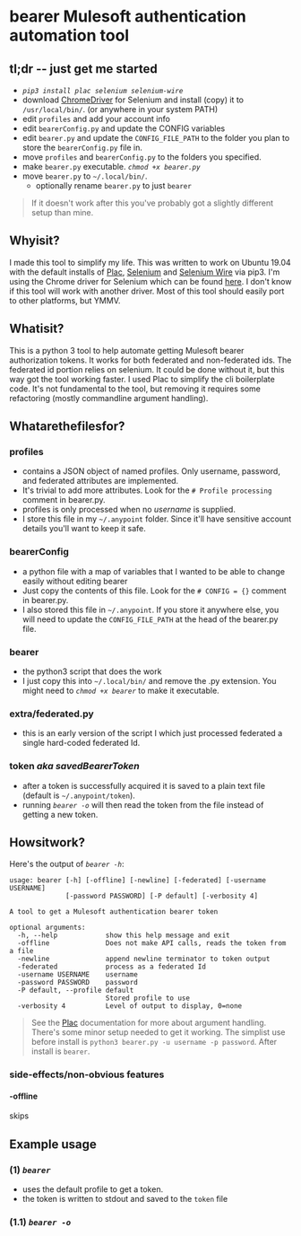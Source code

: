 # bearer Mulesoft authentication automation tool
## tl;dr -- just get me started
* *`pip3 install plac selenium selenium-wire`*
* download [ChromeDriver](https://sites.google.com/a/chromium.org/chromedriver/downloads) for Selenium and install (copy) it to `/usr/local/bin/`. (or anywhere in your system PATH)
* edit `profiles` and add your account info
* edit `bearerConfig.py` and update the CONFIG variables
* edit `bearer.py` and update the `CONFIG_FILE_PATH` to the folder you plan to store the `bearerConfig.py` file in.
* move `profiles` and `bearerConfig.py` to the folders you specified.
* make `bearer.py` executable. *`chmod +x bearer.py`*
* move `bearer.py` to `~/.local/bin/`.
  * optionally rename `bearer.py` to just `bearer`

> If it doesn't work after this you've probably got a slightly different setup than mine.

## Whyisit?
I made this tool to simplify my life. This was written to work on Ubuntu 19.04 with the default installs of [Plac](http://micheles.github.io/plac/), [Selenium](https://pypi.org/project/selenium/) and [Selenium Wire](https://pypi.org/project/selenium-wire/) via pip3. I'm using the Chrome driver for Selenium which can be found [here](https://sites.google.com/a/chromium.org/chromedriver/downloads). I don't know if this tool will work with another driver. Most of this tool should easily port to other platforms, but YMMV. 

## Whatisit?
This is a python 3 tool to help automate getting Mulesoft bearer authorization tokens. It works for both federated and non-federated ids. The federated id portion relies on selenium. It could be done without it, but this way got the tool working faster. I used Plac to simplify the cli boilerplate code. It's not fundamental to the tool, but removing it requires some refactoring (mostly commandline argument handling).

## Whatarethefilesfor?
### **profiles**
* contains a JSON object of named profiles. Only username, password, and federated attributes are implemented. 
* It's trivial to add more attributes. Look for the `# Profile processing` comment in bearer.py.
* profiles is only processed when no *username* is supplied.
* I store this file in my `~/.anypoint` folder. Since it'll have sensitive account details you'll want to keep it safe.

### **bearerConfig**
* a python file with a map of variables that I wanted to be able to change easily without editing bearer
* Just copy the contents of this file. Look for the `# CONFIG = {}` comment in bearer.py.
* I also stored this file in `~/.anypoint`. If you store it anywhere else, you will need to update the `CONFIG_FILE_PATH` at the head of the bearer.py file.

### **bearer**
* the python3 script that does the work
* I just copy this into `~/.local/bin/` and remove the .py extension. You might need to *`chmod +x bearer`* to make it executable.

### **extra/federated.py**
* this is an early version of the script I which just processed federated a single hard-coded federated Id.

### **token** *aka savedBearerToken*
* after a token is successfully acquired it is saved to a plain text file (default is `~/.anypoint/token`).
* running *`bearer -o`* will then read the token from the file instead of getting a new token.

## Howsitwork?
Here's the output of *`bearer -h`*:
```
usage: bearer [-h] [-offline] [-newline] [-federated] [-username USERNAME]
              [-password PASSWORD] [-P default] [-verbosity 4]

A tool to get a Mulesoft authentication bearer token

optional arguments:
  -h, --help            show this help message and exit
  -offline              Does not make API calls, reads the token from a file
  -newline              append newline terminator to token output
  -federated            process as a federated Id
  -username USERNAME    username
  -password PASSWORD    password
  -P default, --profile default
                        Stored profile to use
  -verbosity 4          Level of output to display, 0=none
```
> See the [Plac](http://micheles.github.io/plac/) documentation for more about argument handling.
There's some minor setup needed to get it working. 
The simplist use before install is `python3 bearer.py -u username -p password`. After install is `bearer`.
### side-effects/non-obvious features
#### -offline
skips 


## Example usage
### (1) *`bearer`*
* uses the default profile to get a token.
* the token is written to stdout and saved to the `token` file

### (1.1) *`bearer -o`*
